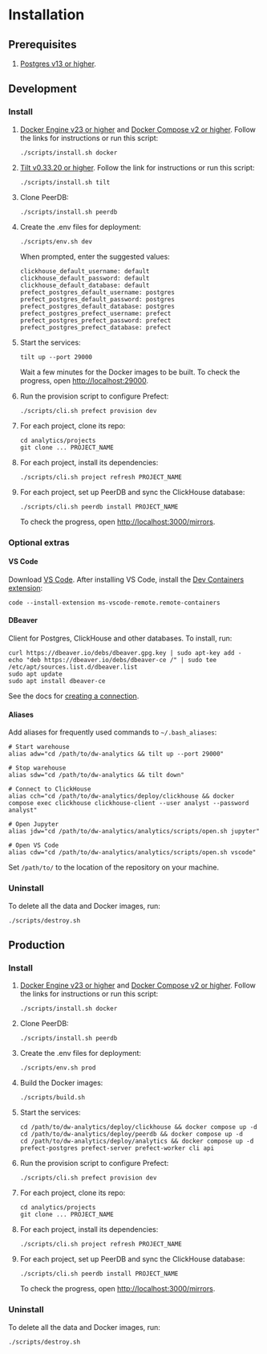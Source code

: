 # Installation

## Prerequisites

1. [Postgres v13 or higher](https://www.postgresql.org/about/news/postgresql-13-released-2077/).

## Development

### Install

1. [Docker Engine v23 or higher](https://docs.docker.com/engine/install/) and [Docker Compose v2 or higher](https://docs.docker.com/compose/install/). Follow the links for instructions or run this script:

    ```shell
    ./scripts/install.sh docker
    ```

2. [Tilt v0.33.20 or higher](https://docs.tilt.dev/install). Follow the link for instructions or run this script:

    ```shell
    ./scripts/install.sh tilt
    ```

3. Clone PeerDB:

    ```shell
    ./scripts/install.sh peerdb
    ```

4. Create the .env files for deployment:

    ```shell
    ./scripts/env.sh dev
    ```

    When prompted, enter the suggested values:

    ```shell
    clickhouse_default_username: default
    clickhouse_default_password: default
    clickhouse_default_database: default
    prefect_postgres_default_username: postgres
    prefect_postgres_default_password: postgres
    prefect_postgres_default_database: postgres
    prefect_postgres_prefect_username: prefect
    prefect_postgres_prefect_password: prefect
    prefect_postgres_prefect_database: prefect
    ```

5. Start the services:

    ```shell
    tilt up --port 29000
    ```

    Wait a few minutes for the Docker images to be built. To check the progress, open [http://localhost:29000](http://localhost:29000).

6. Run the provision script to configure Prefect:

    ```shell
    ./scripts/cli.sh prefect provision dev
    ```

7. For each project, clone its repo:

    ```shell
    cd analytics/projects
    git clone ... PROJECT_NAME
    ```

8. For each project, install its dependencies:

    ```shell
    ./scripts/cli.sh project refresh PROJECT_NAME
    ```

9. For each project, set up PeerDB and sync the ClickHouse database:

    ```shell
    ./scripts/cli.sh peerdb install PROJECT_NAME
    ```

    To check the progress, open [http://localhost:3000/mirrors](http://localhost:3000/mirrors).

### Optional extras

#### VS Code

Download [VS Code](https://code.visualstudio.com/). After installing VS Code, install the [Dev Containers extension](https://marketplace.visualstudio.com/items?itemName=ms-vscode-remote.remote-containers):

```shell
code --install-extension ms-vscode-remote.remote-containers
```

#### DBeaver

Client for Postgres, ClickHouse and other databases. To install, run:

```shell
curl https://dbeaver.io/debs/dbeaver.gpg.key | sudo apt-key add -
echo "deb https://dbeaver.io/debs/dbeaver-ce /" | sudo tee /etc/apt/sources.list.d/dbeaver.list
sudo apt update
sudo apt install dbeaver-ce
```

See the docs for [creating a connection](https://github.com/dbeaver/dbeaver/wiki/Create-Connection).

#### Aliases

Add aliases for frequently used commands to `~/.bash_aliases`:

```shell
# Start warehouse
alias adw="cd /path/to/dw-analytics && tilt up --port 29000"

# Stop warehouse
alias sdw="cd /path/to/dw-analytics && tilt down"

# Connect to ClickHouse
alias cch="cd /path/to/dw-analytics/deploy/clickhouse && docker compose exec clickhouse clickhouse-client --user analyst --password analyst"

# Open Jupyter
alias jdw="cd /path/to/dw-analytics/analytics/scripts/open.sh jupyter"

# Open VS Code
alias cdw="cd /path/to/dw-analytics/analytics/scripts/open.sh vscode"
```

Set `/path/to/` to the location of the repository on your machine.

### Uninstall

To delete all the data and Docker images, run:

```shell
./scripts/destroy.sh
```

## Production

### Install

1. [Docker Engine v23 or higher](https://docs.docker.com/engine/install/) and [Docker Compose v2 or higher](https://docs.docker.com/compose/install/). Follow the links for instructions or run this script:

    ```shell
    ./scripts/install.sh docker
    ```

2. Clone PeerDB:

    ```shell
    ./scripts/install.sh peerdb
    ```

3. Create the .env files for deployment:

    ```shell
    ./scripts/env.sh prod
    ```

4. Build the Docker images:

    ```shell
    ./scripts/build.sh
    ```

5. Start the services:

    ```shell
    cd /path/to/dw-analytics/deploy/clickhouse && docker compose up -d
    cd /path/to/dw-analytics/deploy/peerdb && docker compose up -d
    cd /path/to/dw-analytics/deploy/analytics && docker compose up -d prefect-postgres prefect-server prefect-worker cli api
    ```

6. Run the provision script to configure Prefect:

    ```shell
    ./scripts/cli.sh prefect provision dev
    ```

7. For each project, clone its repo:

    ```shell
    cd analytics/projects
    git clone ... PROJECT_NAME
    ```

8. For each project, install its dependencies:

    ```shell
    ./scripts/cli.sh project refresh PROJECT_NAME
    ```

9. For each project, set up PeerDB and sync the ClickHouse database:

    ```shell
    ./scripts/cli.sh peerdb install PROJECT_NAME
    ```

    To check the progress, open [http://localhost:3000/mirrors](http://localhost:3000/mirrors).

### Uninstall

To delete all the data and Docker images, run:

```shell
./scripts/destroy.sh
```
